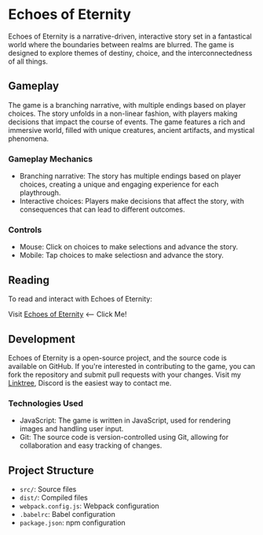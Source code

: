 # Echoes of Eternity

Echoes of Eternity is a narrative-driven, interactive story set in a fantastical world where the boundaries between realms are blurred. The game is designed to explore themes of destiny, choice, and the interconnectedness of all things.

## Gameplay

The game is a branching narrative, with multiple endings based on player choices. The story unfolds in a non-linear fashion, with players making decisions that impact the course of events. The game features a rich and immersive world, filled with unique creatures, ancient artifacts, and mystical phenomena.

### Gameplay Mechanics

- Branching narrative: The story has multiple endings based on player choices, creating a unique and engaging experience for each playthrough.
- Interactive choices: Players make decisions that affect the story, with consequences that can lead to different outcomes.


### Controls

- Mouse: Click on choices to make selections and advance the story.
- Mobile: Tap choices to make selectiosn and advance the story.

## Reading

To read and interact with Echoes of Eternity:

Visit [Echoes of Eternity](https://zalbright90.github.io/echoes-of-eternity) <-- Click Me!

## Development

Echoes of Eternity is a open-source project, and the source code is available on GitHub. If you're interested in contributing to the game, you can fork the repository and submit pull requests with your changes. Visit my [Linktree](https://linktr.ee/End0Skeleton), Discord is the easiest way to contact me.

### Technologies Used

- JavaScript: The game is written in JavaScript, used for rendering images and handling user input.
- Git: The source code is version-controlled using Git, allowing for collaboration and easy tracking of changes.

## Project Structure

- `src/`: Source files
- `dist/`: Compiled files
- `webpack.config.js`: Webpack configuration
- `.babelrc`: Babel configuration
- `package.json`: npm configuration

